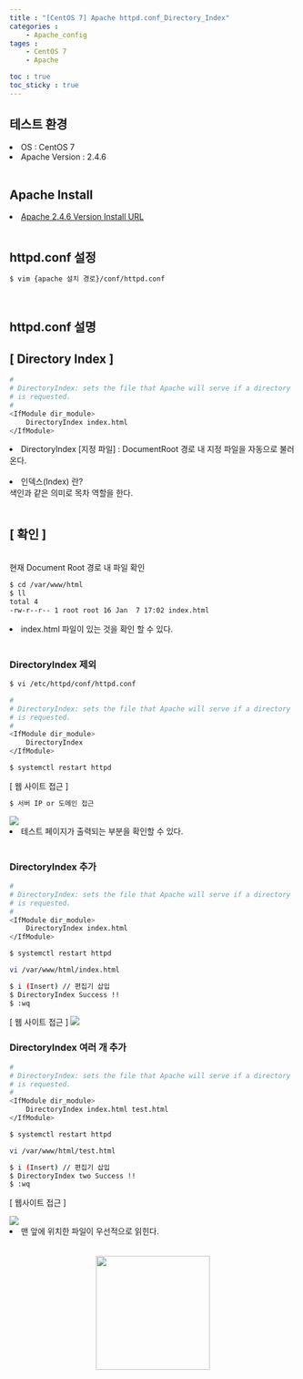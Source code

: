 ```yaml
---
title : "[CentOS 7] Apache httpd.conf_Directory_Index"
categories :
    - Apache_config
tages :
    - CentOS 7
    - Apache

toc : true
toc_sticky : true
---
```


## 테스트 환경
<li>OS : CentOS 7</li>
<li>Apache Version : 2.4.6</li>
<br>

## Apache Install
<li> <a href="https://hyundo0630.github.io/install/CentOS-7-Apache-Install/"> Apache 2.4.6 Version Install URL </a></li>
<br>

## httpd.conf 설정
```bash
$ vim {apache 설치 경로}/conf/httpd.conf
```
<br>

## httpd.conf 설명

## [ Directory Index ]

```bash
#
# DirectoryIndex: sets the file that Apache will serve if a directory
# is requested.
#
<IfModule dir_module>
    DirectoryIndex index.html
</IfModule>
```
<li>DirectoryIndex [지정 파일] : DocumentRoot 경로 내 지정 파일을 자동으로 불러온다. </li><br>
<li>인덱스(Index) 란?</li>
색인과 같은 의미로 목차 역할을 한다.
<br><br>

## [ 확인 ]
<br>
현재 Document Root 경로 내 파일 확인

```bash
$ cd /var/www/html
$ ll
total 4
-rw-r--r-- 1 root root 16 Jan  7 17:02 index.html
```
<li> index.html 파일이 있는 것을 확인 할 수 있다.</li><br>

### DirectoryIndex 제외
```bash
$ vi /etc/httpd/conf/httpd.conf
```
```bash
#
# DirectoryIndex: sets the file that Apache will serve if a directory
# is requested.
#
<IfModule dir_module>
    DirectoryIndex
</IfModule>
```
```bash
$ systemctl restart httpd
```

[ 웹 사이트 접근 ]
```bash
$ 서버 IP or 도메인 접근
```
<img src="https://raw.githubusercontent.com/hyundo0630/hyundo0630.github.io/d6072ec5251d52d34eefb92af4ce7c2eb8f9f047/images/httpd.conf%20%EA%B4%80%EB%A0%A8/Directory%20Index%20%EA%B4%80%EB%A0%A8/DirectoryIndex%20%EC%A0%9C%EA%B1%B0.png">
<br>
<li>테스트 페이지가 출력되는 부분을 확인할 수 있다.</li><br>

### DirectoryIndex 추가
```bash
#
# DirectoryIndex: sets the file that Apache will serve if a directory
# is requested.
#
<IfModule dir_module>
    DirectoryIndex index.html
</IfModule>
```
```bash
$ systemctl restart httpd
```
```bash
vi /var/www/html/index.html
```
```bash
$ i (Insert) // 편집기 삽입
$ DirectoryIndex Success !!
$ :wq
```

[ 웹 사이트 접근 ]
<img src="https://raw.githubusercontent.com/hyundo0630/hyundo0630.github.io/d6072ec5251d52d34eefb92af4ce7c2eb8f9f047/images/httpd.conf%20%EA%B4%80%EB%A0%A8/Directory%20Index%20%EA%B4%80%EB%A0%A8/DirectoryIndex%20%EC%B6%94%EA%B0%80.png">

### DirectoryIndex 여러 개 추가
```bash
#
# DirectoryIndex: sets the file that Apache will serve if a directory
# is requested.
#
<IfModule dir_module>
    DirectoryIndex index.html test.html
</IfModule>
```
```bash
$ systemctl restart httpd
```
```bash
vi /var/www/html/test.html
```
```bash
$ i (Insert) // 편집기 삽입
$ DirectoryIndex two Success !!
$ :wq
```

[ 웹사이트 접근 ]

<img src="https://github.com/hyundo0630/hyundo0630.github.io/blob/main/images/httpd.conf%20%EA%B4%80%EB%A0%A8/Directory%20Index%20%EA%B4%80%EB%A0%A8/test.html.png?raw=true">
<li>맨 앞에 위치한 파일이 우선적으로 읽힌다.</li>
<br><br>
<div style="text-align:center;">
<img src="https://github.com/hyundo0630/hyundo0630.github.io/blob/main/images/%EA%B0%90%EC%82%AC%ED%95%A9%EB%8B%88%EB%8B%A4.gif?raw=true" width="200" height="200">
</div>
